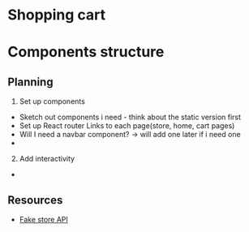 # Shopping cart

# Components structure

## Planning

1. Set up components

- Sketch out components i need - think about the static version first
- Set up React router Links to each page(store, home, cart pages)
- Will I need a navbar component? -> will add one later if i need one
- 

2. Add interactivity

-

## Resources

- [Fake store API](https://github.com/keikaavousi/fake-store-api)
